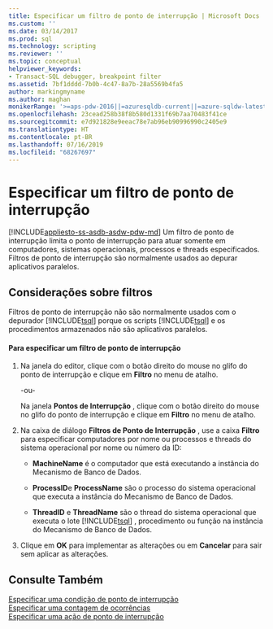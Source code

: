 ```yaml
---
title: Especificar um filtro de ponto de interrupção | Microsoft Docs
ms.custom: ''
ms.date: 03/14/2017
ms.prod: sql
ms.technology: scripting
ms.reviewer: ''
ms.topic: conceptual
helpviewer_keywords:
- Transact-SQL debugger, breakpoint filter
ms.assetid: 7bf1dddd-7b0b-4c47-8a7b-28a5569b4fa5
author: markingmyname
ms.author: maghan
monikerRange: '>=aps-pdw-2016||=azuresqldb-current||=azure-sqldw-latest||>=sql-server-2016||=sqlallproducts-allversions||>=sql-server-linux-2017||=azuresqldb-mi-current'
ms.openlocfilehash: 23cead258b38f8b580d1331f69b7aa70483f41ce
ms.sourcegitcommit: e7d921828e9eeac78e7ab96eb90996990c2405e9
ms.translationtype: HT
ms.contentlocale: pt-BR
ms.lasthandoff: 07/16/2019
ms.locfileid: "68267697"
---
```

# <a name="specify-a-breakpoint-filter"></a>Especificar um filtro de ponto de interrupção
[!INCLUDE[appliesto-ss-asdb-asdw-pdw-md](../../includes/appliesto-ss-asdb-asdw-pdw-md.md)]
  Um filtro de ponto de interrupção limita o ponto de interrupção para atuar somente em computadores, sistemas operacionais, processos e threads especificados. Filtros de ponto de interrupção são normalmente usados ao depurar aplicativos paralelos.  
  
##  <a name="BKMK_ActionConsiderations"></a> Considerações sobre filtros  
 Filtros de ponto de interrupção não são normalmente usados com o depurador [!INCLUDE[tsql](../../includes/tsql-md.md)] porque os scripts [!INCLUDE[tsql](../../includes/tsql-md.md)] e os procedimentos armazenados não são aplicativos paralelos.  
  
#### <a name="to-specify-a-breakpoint-filter"></a>Para especificar um filtro de ponto de interrupção  
  
1.  Na janela do editor, clique com o botão direito do mouse no glifo do ponto de interrupção e clique em **Filtro** no menu de atalho.  
  
     -ou-  
  
     Na janela **Pontos de Interrupção** , clique com o botão direito do mouse no glifo do ponto de interrupção e clique em **Filtro** no menu de atalho.  
  
2.  Na caixa de diálogo **Filtros de Ponto de Interrupção** , use a caixa **Filtro** para especificar computadores por nome ou processos e threads do sistema operacional por nome ou número da ID:  
  
    -   **MachineName** é o computador que está executando a instância do Mecanismo de Banco de Dados.  
  
    -   **ProcessID**e **ProcessName** são o processo do sistema operacional que executa a instância do Mecanismo de Banco de Dados.  
  
    -   **ThreadID** e **ThreadName** são o thread do sistema operacional que executa o lote [!INCLUDE[tsql](../../includes/tsql-md.md)] , procedimento ou função na instância do Mecanismo de Banco de Dados.  
  
3.  Clique em **OK** para implementar as alterações ou em **Cancelar** para sair sem aplicar as alterações.  
  
## <a name="see-also"></a>Consulte Também  
 [Especificar uma condição de ponto de interrupção](../../relational-databases/scripting/specify-a-breakpoint-condition.md)   
 [Especificar uma contagem de ocorrências](../../relational-databases/scripting/specify-a-hit-count.md)   
 [Especificar uma ação de ponto de interrupção](../../relational-databases/scripting/specify-a-breakpoint-action.md)  
